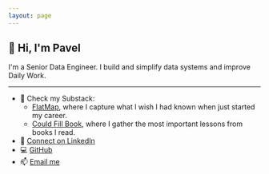 ```yaml
---
layout: page
---
```


## 👋 Hi, I'm Pavel

I'm a Senior Data Engineer. 
I build and simplify data systems and improve Daily Work. 

---

- 📝 Check my Substack:
  - [FlatMap](https://www.flatmap.blog/), where I capture what I wish I had known when just started my career.
  - [Could Fill Book](https://couldfillbooks.substack.com/), where I gather the most important lessons from books I read.
- 💼 [Connect on LinkedIn](https://www.linkedin.com/in/p-filatov/)
- 💻 [GitHub](https://github.com/pavel-filatov/)
- 📫 [Email me](mailto:hello@pavelfilatov.net)

